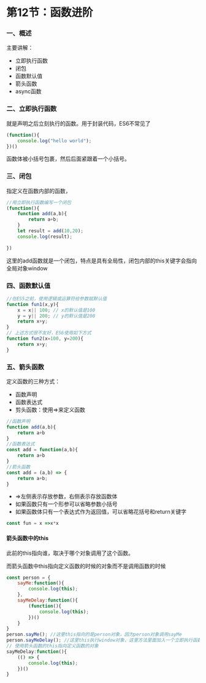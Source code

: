 # 第12节：函数进阶

### 一、概述

主要讲解：

* 立即执行函数
* 闭包
* 函数默认值
* 箭头函数
* async函数

### 二、立即执行函数

 就是声明之后立刻执行的函数。用于封装代码，ES6不常见了

```js
(function(){
    console.log("hello world");
})()
```

函数体被小括号包裹，然后后面紧跟着一个小括号。

### 三、闭包

指定义在函数内部的函数，

```js
//用立即执行函数编写一个闭包
(function(){
    function add(a,b){
        return a+b;
    }
    let result = add(10,20);
    console.log(result);
    
})
```

这里的add函数就是一个闭包，特点是具有全局性，闭包内部的this关键字会指向全局对象window

### 四、函数默认值

```js
//在ES5之前，使用逻辑或运算符给参数赋默认值
function fun1(x,y){
    x = x|| 100; // x的默认值是100
    y = y|| 200; // y的默认值是200
    return x+y;
}
// 上述方式很不友好，ES6使用如下方式
function fun2(x=100, y=200){
    return x+y;
}
```

### 五、箭头函数

定义函数的三种方式：

* 函数声明
* 函数表达式
* 剪头函数：使用=>来定义函数

```js
//函数声明
function add(a,b){
    return a+b
}
//函数表达式
const add = function(a,b){
    return a+b
}
//箭头函数
const add = (a,b) => {
    return a+b;
}
```

* =>左侧表示存放参数，右侧表示存放函数体
* 如果函数只有一个形参可以省略参数小括号
* 如果函数体只有一个表达式作为返回值，可以省略花括号和return关键字

```js
const fun = x =>x*x
```

#### 箭头函数中的this

此前的this指向谁，取决于哪个对象调用了这个函数。

而箭头函数中this指向定义函数的时候的对象而不是调用函数的时候

```js
const person = {
    sayMe:function(){
        console.log(this);
    },
    sayMeDelay:function(){
        (function(){
            console.log(this);
        })()
    }
}
person.sayMe(); //这里this指向的是person对象，因为person对象调用sayMe
person.sayMeDelay(); //这里this执行window对象，这里方法里面加入一个立即执行函数，这个函数由window对象调用
// 使用箭头函数的this指向定义函数的对象
sayMeDelay:function(){
    (() => {
        console.log(this);
    })()
}
```



